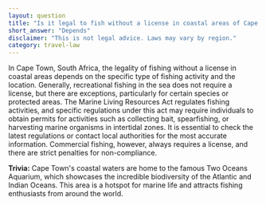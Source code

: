 ```yaml
---
layout: question
title: "Is it legal to fish without a license in coastal areas of Cape Town, South Africa?"
short_answer: "Depends"
disclaimer: "This is not legal advice. Laws may vary by region."
category: travel-law
---
```

In Cape Town, South Africa, the legality of fishing without a license in coastal areas depends on the specific type of fishing activity and the location. Generally, recreational fishing in the sea does not require a license, but there are exceptions, particularly for certain species or protected areas. The Marine Living Resources Act regulates fishing activities, and specific regulations under this act may require individuals to obtain permits for activities such as collecting bait, spearfishing, or harvesting marine organisms in intertidal zones. It is essential to check the latest regulations or contact local authorities for the most accurate information. Commercial fishing, however, always requires a license, and there are strict penalties for non-compliance.

**Trivia:** Cape Town's coastal waters are home to the famous Two Oceans Aquarium, which showcases the incredible biodiversity of the Atlantic and Indian Oceans. This area is a hotspot for marine life and attracts fishing enthusiasts from around the world.
